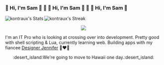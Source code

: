 
<!--
**kontraux/kontraux** is a ✨ _special_ ✨ repository because its `README.md` (this file) appears on your GitHub profile.

Here are some ideas to get you started:

- 🔭 I’m currently working on ...
- 🌱 I’m currently learning ...
- 👯 I’m looking to collaborate on ...
- 🤔 I’m looking for help with ...
- 💬 Ask me about ...
- 📫 How to reach me: ...
- 😄 Pronouns: ...
- ⚡ Fun fact: ...
-->

### :palm_tree: Hi, I'm Sam :palm_tree: :tropical_drink: :palm_tree: Hi, I'm Sam :palm_tree: :tropical_drink: :t-rex: Hi, I'm Sam :palm_tree:

![kontraux's Stats](https://github-readme-stats.vercel.app/api?username=kontraux&theme=dark&show_icons=true&hide_border=false&count_private=true)
![kontraux's Streak](https://github-readme-streak-stats.herokuapp.com/?user=kontraux&theme=dark&hide_border=false)
<p align="center">
  <img src="https://github-readme-stats.vercel.app/api/top-langs/?username=kontraux&theme=dark&show_icons=true&hide=html,css&hide_border=false&layout=compact">
</p>

I'm an IT Pro who is looking at crossing over into development. Pretty good with shell scripting & Lua, currently learning web.
Building apps with my fiancee [Designer Jennifer](https://github.com/DesignerJennifer/) :couple_with_heart_woman_man:

<p align="center">:desert_island:We're going to move to Hawaii one day.:desert_island:</p>
